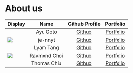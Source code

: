 # About us

Display |     Name     |           Github Profile            | Portfolio 
--------|:------------:|:-----------------------------------:|:---------:
![]() | Ayu Goto | [Github](https://github.com/sweetFish8) | [Portfolio](team/ayugoto.md)
![](https://via.placeholder.com/100.png?text=Photo) | je-nnyt | [Github](https://github.com/je-nnyt) | [Portfolio](team/je-nnyt.md)
![]() | Lyam Tang | [Github](https://github.com/Lyam-T) | [Portfolio](team/lyamtang.md)
![](https://via.placeholder.com/100.png?text=Photo) | Raymond Choi | [Github](https://github.com/choiak) | [Portfolio](team/raymondchoi.md)
![]() | Thomas Chiu | [Github](https://github.com/paklongchiu) | [Portfolio](team/paklongchiu.md)
